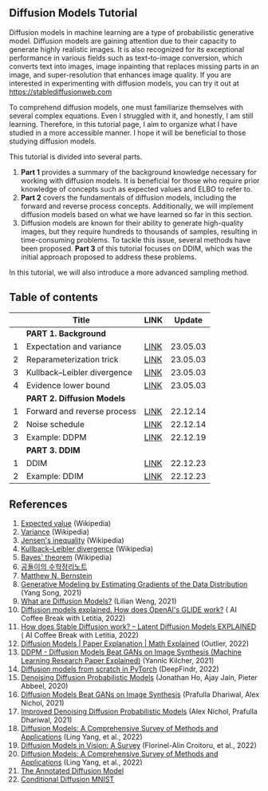 ## Diffusion Models Tutorial
Diffusion models in machine learning are a type of probabilistic generative model. Diffusion models are gaining attention due to their capacity to generate highly realistic images. It is also recognized for its exceptional performance in various fields such as text-to-image conversion, which converts text into images, image inpainting that replaces missing parts in an image, and super-resolution that enhances image quality. If you are interested in experimenting with diffusion models, you can try it out at https://stablediffusionweb.com

To comprehend diffusion models, one must familiarize themselves with several complex equations. Even I struggled with it, and honestly, I am still learning. Therefore, in this tutorial page, I aim to organize what I have studied in a more accessible manner. I hope it will be beneficial to those studying diffusion models.

This tutorial is divided into several parts. 
1. **Part 1** provides a summary of the background knowledge necessary for working with diffusion models. It is beneficial for those who require prior knowledge of concepts such as expected values and ELBO to refer to.
2. **Part 2** covers the fundamentals of diffusion models, including the forward and reverse process concepts. Additionally, we will implement diffusion models based on what we have learned so far in this section.
3. Diffusion models are known for their ability to generate high-quality images, but they require hundreds to thousands of samples, resulting in time-consuming problems. To tackle this issue, several methods have been proposed. **Part 3** of this tutorial focuses on DDIM, which was the initial approach proposed to address these problems.

In this tutorial, we will also introduce a more advanced sampling method.

## Table of contents
||Title|LINK|Update|
|---|---|---|---|
||**PART 1. Background**|
|1|Expectation and variance|[LINK](https://nbviewer.org/github/phykn/diffusion_models_tutorial/blob/main/notebooks/expectation_and_variance.ipynb)|23.05.03|
|2|Reparameterization trick|[LINK](https://nbviewer.org/github/phykn/diffusion_models_tutorial/blob/main/notebooks/reparameterization_trick.ipynb)|23.05.03|
|3|Kullback–Leibler divergence|[LINK](https://nbviewer.org/github/phykn/diffusion_models_tutorial/blob/main/notebooks/kl_divergence.ipynb)|23.05.03|
|4|Evidence lower bound|[LINK](https://nbviewer.org/github/phykn/diffusion_models_tutorial/blob/main/notebooks/elbo.ipynb)|23.05.03|
||**PART 2. Diffusion Models**|
|1|Forward and reverse process|[LINK](https://nbviewer.org/github/phykn/diffusion_models_tutorial/blob/main/notebooks/05_forward_and_reverse.ipynb)|22.12.14|
|2|Noise schedule|[LINK](https://nbviewer.org/github/phykn/diffusion_models_tutorial/blob/main/notebooks/06_noise_schedule.ipynb)|22.12.14|
|3|Example: DDPM|[LINK](https://github.com/phykn/diffusion_models_tutorial/tree/main/01_example/ddpm)|22.12.19|
||**PART 3. DDIM**|
|1|DDIM|[LINK](https://nbviewer.org/github/phykn/diffusion_models_tutorial/blob/main/notebooks/07_ddim.ipynb)|22.12.23|
|2|Example: DDIM|[LINK](https://github.com/phykn/diffusion_models_tutorial/tree/main/01_example/ddim)|22.12.23|

## References
1. [Expected value](https://en.wikipedia.org/wiki/Expected_value) (Wikipedia)
1. [Variance](https://en.wikipedia.org/wiki/Variance) (Wikipedia)
1. [Jensen's inequality](https://en.wikipedia.org/wiki/Jensen%27s_inequality) (Wikipedia)
1. [Kullback–Leibler divergence](https://en.wikipedia.org/wiki/Kullback%E2%80%93Leibler_divergence) (Wikipedia)
1. [Bayes' theorem](https://en.wikipedia.org/wiki/Bayes%27_theorem) (Wikipedia)
1. [공돌이의 수학정리노트](https://angeloyeo.github.io)
1. [Matthew N. Bernstein](https://mbernste.github.io)
1. [Generative Modeling by Estimating Gradients of the Data Distribution](https://yang-song.net/blog/2021/score) (Yang Song, 2021)
1. [What are Diffusion Models?](https://lilianweng.github.io/posts/2021-07-11-diffusion-models) (Lilian Weng, 2021)
1. [Diffusion models explained. How does OpenAI's GLIDE work?](https://youtu.be/344w5h24-h8) (
AI Coffee Break with Letitia, 2022)
1. [How does Stable Diffusion work? – Latent Diffusion Models EXPLAINED](https://youtu.be/J87hffSMB60) (
AI Coffee Break with Letitia, 2022)
1. [Diffusion Models | Paper Explanation | Math Explained](https://youtu.be/HoKDTa5jHvg) (Outlier, 2022)
1. [DDPM - Diffusion Models Beat GANs on Image Synthesis (Machine Learning Research Paper Explained)](https://youtu.be/W-O7AZNzbzQ) (Yannic Kilcher, 2021)
1. [Diffusion models from scratch in PyTorch](https://youtu.be/a4Yfz2FxXiY) (DeepFindr, 2022)
1. [Denoising Diffusion Probabilistic Models](https://arxiv.org/abs/2006.11239) (Jonathan Ho, Ajay Jain, Pieter Abbeel, 2020)
1. [Diffusion Models Beat GANs on Image Synthesis](https://arxiv.org/abs/2105.05233) (Prafulla Dhariwal, Alex Nichol, 2021)
1. [Improved Denoising Diffusion Probabilistic Models](https://arxiv.org/abs/2102.09672) (Alex Nichol, Prafulla Dhariwal, 2021)
1. [Diffusion Models: A Comprehensive Survey of Methods and Applications](https://arxiv.org/abs/2209.00796) (Ling Yang, et al., 2022)
1. [Diffusion Models in Vision: A Survey](https://arxiv.org/abs/2209.04747) (Florinel-Alin Croitoru, et al., 2022)
1. [Diffusion Models: A Comprehensive Survey of Methods and Applications](https://arxiv.org/abs/2209.00796) (Ling Yang, et al., 2022)
1. [The Annotated Diffusion Model](https://huggingface.co/blog/annotated-diffusion)
1. [Conditional Diffusion MNIST](https://github.com/TeaPearce/Conditional_Diffusion_MNIST)